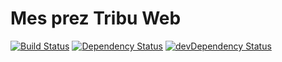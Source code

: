 # Mes prez Tribu Web

[![Build Status](https://travis-ci.org/FBerthelot/tribu-web-prez.svg?branch=master)](https://travis-ci.org/FBerthelot/tribu-web-prez)
[![Dependency Status](https://david-dm.org/FBerthelot/tribu-web-prez.svg)](https://david-dm.org/FBerthelot/tribu-web-prez)
[![devDependency Status](https://david-dm.org/FBerthelot/tribu-web-prez/dev-status.svg)](https://david-dm.org/FBerthelot/tribu-web-prez#info=devDependencies)
